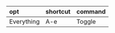| opt        | shortcut | command |
| :-         | :-       | :-      |
| Everything | A-e      | Toggle  |